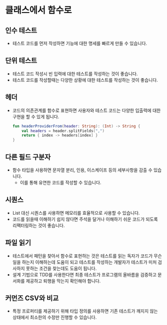 # 클래스에서 함수로

## 인수 테스트
- 테스트 코드를 먼저 작성하면 기능에 대한 명세를 빠르게 만들 수 있습니다.

## 단위 테스트
- 테스트 코드 작성시 빈 입력에 대한 테스트를 작성하는 것이 좋습니다.
- 테스트 코드를 작성할때는 다양한 상황에 대한 테스트를 작성하는 것이 좋습니다.

## 헤더
- 코드의 의존관계를 함수로 표현하면 사용자와 테스트 코드는 다양한 입출력에 대한 구현을 할 수 있게 됩니다.
    ```kotlin
    fun headerProviderFrom(header: String): (Int) -> String {
        val headers = header.splitFields(",")
        return { index -> headers[index] }
    }
    ```
## 다른 필드 구분자
- 함수 타입을 사용하면 문자열 분리, 인용, 이스케이프 등의 세부사항을 감출 수 있습니다.
    - 이를 통해 유연한 코드를 작성할 수 있습니다.

## 시퀀스
- List 대신 시퀀스를 사용하면 메모리를 효율적으로 사용할 수 있습니다.
- 코드를 읽을때 이해하기 쉽지 않다면 주석을 달거나 이해하기 쉬운 코드가 되도록 리팩터링하는 것이 좋습니다.
## 파일 읽기
- 테스트에서 패턴을 찾아서 함수로 표현하는 것은 테스트를 읽는 독자가 코드가 무슨일을 하는지 이해하는데 도움이 되고 테스트를 작성하는 개발자가 테스트가 미처 검사하지 못하는 조건을 찾는데도 도움이 됩니다.
- 설계 기법으로 TDD를 사용한다면 최종 테스트가 프로그램의 올바름을 검증하고 문서화를 제공하고 퇴행을 막는지 확인해야 합니다.

## 커먼즈 CSV와 비교
- 특정 프로퍼티를 제공하기 위해 타입 정의를 사용하면 기존 테스트가 깨지지 않는 상태에서 최소한의 수정만 진행할 수 있습니다.